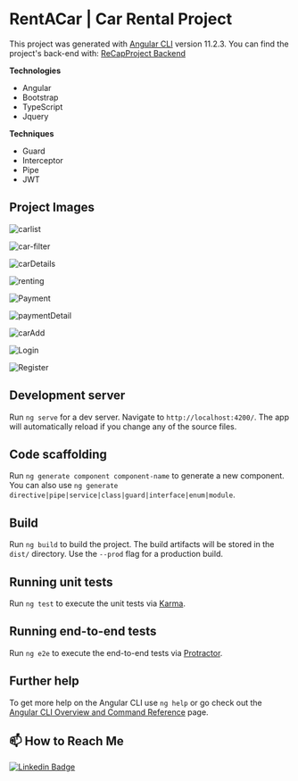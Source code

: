 # RentACar | Car Rental Project

This project was generated with [Angular CLI](https://github.com/angular/angular-cli) version 11.2.3. You can find the project's back-end with: [ReCapProject Backend](https://github.com/seymadonmez/ReCapProject)

**Technologies**
- Angular
- Bootstrap
- TypeScript
- Jquery

**Techniques**
- Guard
- Interceptor
- Pipe
- JWT

## Project Images
![carlist](https://user-images.githubusercontent.com/77541232/115167774-5cbdb180-a0c1-11eb-9914-d76a0a5bccb3.JPG)
<br/>

![car-filter](https://user-images.githubusercontent.com/77541232/115167816-7e1e9d80-a0c1-11eb-95cc-21acc6fc4316.JPG)
<br/>

![carDetails](https://user-images.githubusercontent.com/77541232/115167830-8a0a5f80-a0c1-11eb-91fa-8308ceb1d2cc.JPG)
<br/>

![renting](https://user-images.githubusercontent.com/77541232/115167906-d5247280-a0c1-11eb-9cee-0297d4a3a213.JPG)
<br/>

![Payment](https://user-images.githubusercontent.com/77541232/115168038-4cf29d00-a0c2-11eb-99b6-d1c0ba1f1d95.JPG)
<br/>

![paymentDetail](https://user-images.githubusercontent.com/77541232/115168056-5d0a7c80-a0c2-11eb-85a5-202cf5d6f069.JPG)
<br/>

![carAdd](https://user-images.githubusercontent.com/77541232/115168161-a5299f00-a0c2-11eb-8922-8323181ba6fe.JPG)
<br/>

![Login](https://user-images.githubusercontent.com/77541232/115169877-f0927c00-a0c7-11eb-881d-cecc66c46d1d.JPG)
<br/>

![Register](https://user-images.githubusercontent.com/77541232/115169995-3c452580-a0c8-11eb-8920-f22fd0a16399.JPG)
<br/>

## Development server

Run `ng serve` for a dev server. Navigate to `http://localhost:4200/`. The app will automatically reload if you change any of the source files.

## Code scaffolding

Run `ng generate component component-name` to generate a new component. You can also use `ng generate directive|pipe|service|class|guard|interface|enum|module`.

## Build

Run `ng build` to build the project. The build artifacts will be stored in the `dist/` directory. Use the `--prod` flag for a production build.

## Running unit tests

Run `ng test` to execute the unit tests via [Karma](https://karma-runner.github.io).

## Running end-to-end tests

Run `ng e2e` to execute the end-to-end tests via [Protractor](http://www.protractortest.org/).

## Further help

To get more help on the Angular CLI use `ng help` or go check out the [Angular CLI Overview and Command Reference](https://angular.io/cli) page.

## 📫 How to Reach Me

[![Linkedin Badge](https://img.shields.io/badge/seymadonmez-follow%20on%20linkedin-blue?style=for-the-badge&logo=linkedin)](https://www.linkedin.com/in/seymadonmezz/)

